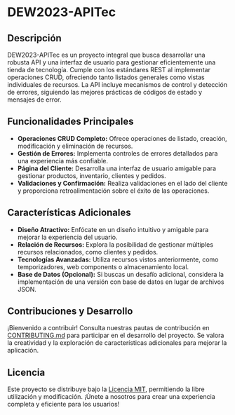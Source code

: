 # DEW2023-APITec

## Descripción
DEW2023-APITec es un proyecto integral que busca desarrollar una robusta API y una interfaz de usuario para gestionar eficientemente una tienda de tecnología. Cumple con los estándares REST al implementar operaciones CRUD, ofreciendo tanto listados generales como vistas individuales de recursos. La API incluye mecanismos de control y detección de errores, siguiendo las mejores prácticas de códigos de estado y mensajes de error.

## Funcionalidades Principales
- **Operaciones CRUD Completo:** Ofrece operaciones de listado, creación, modificación y eliminación de recursos.
- **Gestión de Errores:** Implementa controles de errores detallados para una experiencia más confiable.
- **Página del Cliente:** Desarrolla una interfaz de usuario amigable para gestionar productos, inventario, clientes y pedidos.
- **Validaciones y Confirmación:** Realiza validaciones en el lado del cliente y proporciona retroalimentación sobre el éxito de las operaciones.

## Características Adicionales
- **Diseño Atractivo:** Enfócate en un diseño intuitivo y amigable para mejorar la experiencia del usuario.
- **Relación de Recursos:** Explora la posibilidad de gestionar múltiples recursos relacionados, como clientes y pedidos.
- **Tecnologías Avanzadas:** Utiliza recursos vistos anteriormente, como temporizadores, web components o almacenamiento local.
- **Base de Datos (Opcional):** Si buscas un desafío adicional, considera la implementación de una versión con base de datos en lugar de archivos JSON.

## Contribuciones y Desarrollo
¡Bienvenido a contribuir! Consulta nuestras pautas de contribución en [CONTRIBUTING.md](link-a-contributing.md) para participar en el desarrollo del proyecto. Se valora la creatividad y la exploración de características adicionales para mejorar la aplicación.

## Licencia
Este proyecto se distribuye bajo la [Licencia MIT](LICENSE), permitiendo la libre utilización y modificación. ¡Únete a nosotros para crear una experiencia completa y eficiente para los usuarios!

